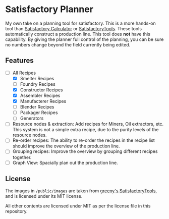# Satisfactory Planner

My own take on a planning tool for satisfactory. This is a more hands-on tool than
[Satisfactory Calculator](https://satisfactory-calculator.com) or
[SatisfactoryTools](https://satisfactorytools.com). These tools automatically 
construct a production line. This tool does **not** have this capability. By giving
the planner full control of the planning, you can be sure no numbers change
beyond the field currently being edited.

## Features

- [ ] All Recipes
  - [x] Smelter Recipes
  - [ ] Foundry Recipes
  - [x] Constructor Recipes
  - [x] Assembler Recipes
  - [x] Manufacterer Recipes
  - [ ] Blender Recipes
  - [ ] Packager Recipes
  - [ ] Generators
- [ ] Resource nodes & extraction: Add recipes for Miners, Oil extractors, etc. This
system is not a simple extra recipe, due to the purity levels of the resource nodes.
- [ ] Re-order recipes: The ability to re-order the recipes in the recipe list should
improve the overview of the production line.
- [ ] Grouping recipes: Improve the overview by grouping different recipes together.
- [ ] Graph View: Spacially plan out the production line.

## License

The images in `/public/images` are taken from 
[greeny's SatisfactoryTools](https://github.com/greeny/SatisfactoryTools), and
is licensed under its MIT license.

All other contents are licensed under MIT as per the license file in this
repository.
